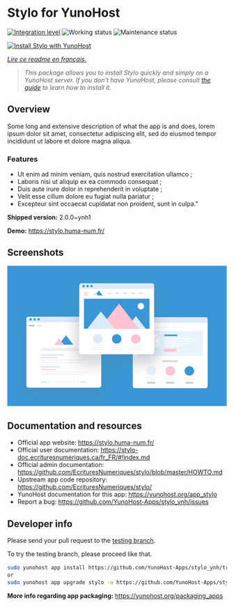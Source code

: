 <!--
N.B.: This README was automatically generated by https://github.com/YunoHost/apps/tree/master/tools/README-generator
It shall NOT be edited by hand.
-->

# Stylo for YunoHost

[![Integration level](https://dash.yunohost.org/integration/stylo.svg)](https://dash.yunohost.org/appci/app/stylo) ![Working status](https://ci-apps.yunohost.org/ci/badges/stylo.status.svg) ![Maintenance status](https://ci-apps.yunohost.org/ci/badges/stylo.maintain.svg)

[![Install Stylo with YunoHost](https://install-app.yunohost.org/install-with-yunohost.svg)](https://install-app.yunohost.org/?app=stylo)

*[Lire ce readme en français.](./README_fr.md)*

> *This package allows you to install Stylo quickly and simply on a YunoHost server.
If you don't have YunoHost, please consult [the guide](https://yunohost.org/#/install) to learn how to install it.*

## Overview

Some long and extensive description of what the app is and does, lorem ipsum dolor sit amet, consectetur adipiscing elit, sed do eiusmod tempor incididunt ut labore et dolore magna aliqua.

### Features

- Ut enim ad minim veniam, quis nostrud exercitation ullamco ;
- Laboris nisi ut aliquip ex ea commodo consequat ;
- Duis aute irure dolor in reprehenderit in voluptate ;
- Velit esse cillum dolore eu fugiat nulla pariatur ;
- Excepteur sint occaecat cupidatat non proident, sunt in culpa."


**Shipped version:** 2.0.0~ynh1

**Demo:** https://stylo.huma-num.fr/

## Screenshots

![Screenshot of Stylo](./doc/screenshots/example.jpg)

## Documentation and resources

* Official app website: <https://stylo.huma-num.fr/>
* Official user documentation: <https://stylo-doc.ecrituresnumeriques.ca/fr_FR/#!index.md>
* Official admin documentation: <https://github.com/EcrituresNumeriques/stylo/blob/master/HOWTO.md>
* Upstream app code repository: <https://github.com/EcrituresNumeriques/stylo/>
* YunoHost documentation for this app: <https://yunohost.org/app_stylo>
* Report a bug: <https://github.com/YunoHost-Apps/stylo_ynh/issues>

## Developer info

Please send your pull request to the [testing branch](https://github.com/YunoHost-Apps/stylo_ynh/tree/testing).

To try the testing branch, please proceed like that.

``` bash
sudo yunohost app install https://github.com/YunoHost-Apps/stylo_ynh/tree/testing --debug
or
sudo yunohost app upgrade stylo -u https://github.com/YunoHost-Apps/stylo_ynh/tree/testing --debug
```

**More info regarding app packaging:** <https://yunohost.org/packaging_apps>
